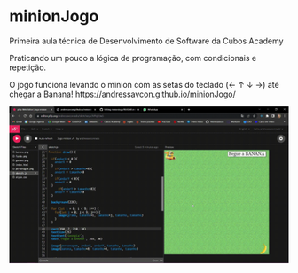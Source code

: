 # minionJogo

Primeira aula técnica de Desenvolvimento de Software da Cubos Academy

Praticando um pouco a lógica de programação, com condicionais e repetição. 

O jogo funciona levando o minion com as setas do teclado (← ↑ ↓ →) até chegar a Banana!
https://andressavcon.github.io/minionJogo/

<img src="jogoMinion.gif">
